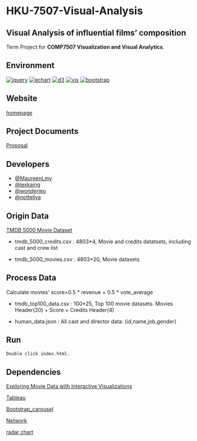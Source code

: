 # HKU-7507-Visual-Analysis

## Visual Analysis of influential films’ composition

Term Project for **COMP7507 Visualization and Visual Analytics**.

## Environment

[![jquery](https://img.shields.io/badge/Jquery-v3.3.1-green.svg)](https://jquery.com)
[![echart](https://img.shields.io/badge/Echart-v4.2.1-green.svg)](http://echartsjs.com/)
[![d3](https://img.shields.io/badge/D3-v3.5.17-green.svg)](https://d3js.org)
[![vis](https://img.shields.io/badge/Vis-v4.21.0-green.svg)](http://visjs.org)
[![bootstrap](https://img.shields.io/badge/Bootstrap-v3.4.0-green.svg)](https://getbootstrap.com)

## Website

[homepage](https://alextk2012.github.io/HKU-7507-Visual-Analysis/)

## Project Documents

[Proposal](https://docs.google.com/document/d/14E9eWycF5MX0oKUyZwmJY-5fs4PPzBHffhbfNvNlxcU/edit)

## Developers

- [@MaureenLmy](https://github.com/MaureenLmy)
- [@lexkaing](https://alextk2012.github.io)
- [@wonderjeo](https://github.com/wonderjeo)
- [@nottellya](https://github.com/nottellya)

## Origin Data

[TMDB 5000 Movie Dataset](https://www.kaggle.com/tmdb/tmdb-movie-metadata/version/2)

- tmdb_5000_credits.csv : 4803*4, Movie and credits datatsets, including cast and crew list

- tmdb_5000_movies.csv : 4803*20, Movie datasets

## Process Data

Calculate movies' score=0.5 * revenue + 0.5 * vote_average

- tmdb_top100_data.csv : 100*25, Top 100 movie datasets. Movies Header(20) + Score + Credits Header(4)

- human_data.json : All cast and director data: {id,name,job,gender}

## Run

``` python
Double click index.html.
```

## Dependencies

[Exploring Movie Data with Interactive Visualizations](https://towardsdatascience.com/exploring-movie-data-with-interactive-visualizations-c22e8ce5f663)

[Tableau](http://tableau.com/)

[Bootstrap_carousel](https://www.w3schools.com/bootstrap/bootstrap_carousel.asp)

[Network](http://visjs.org/docs/network/)

[radar chart](https://www.visualcinnamon.com/2015/10/different-look-d3-radar-chart.html)

